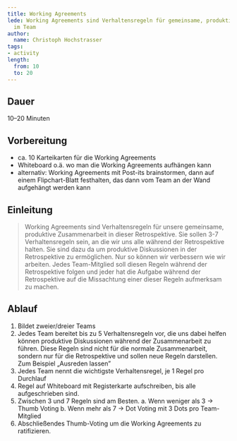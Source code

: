 ```yaml
---
title: Working Agreements
lede: Working Agreements sind Verhaltensregeln für gemeinsame, produktive Zusammenarbeit
  im Team
author:
  name: Christoph Hochstrasser
tags:
- activity
length:
  from: 10
  to: 20
---
```


## Dauer

10–20 Minuten

## Vorbereitung

- ca. 10 Karteikarten für die Working Agreements
- Whiteboard o.ä. wo man die Working Agreements aufhängen kann
- alternativ: Working Agreements mit Post-its brainstormen, dann auf einem Flipchart-Blatt festhalten, das dann vom Team an der Wand aufgehängt werden kann

## Einleitung

> Working Agreements sind Verhaltensregeln für unsere gemeinsame, produktive Zusammenarbeit in dieser Retrospektive. Sie sollen 3-7 Verhaltensregeln sein, an die wir uns alle während der Retrospektive halten.
> Sie sind dazu da um produktive Diskussionen in der Retrospektive zu ermöglichen. Nur so können wir verbessern wie wir arbeiten. Jedes Team-Mitglied soll diesen Regeln während der Retrospektive folgen und jeder hat die Aufgabe während der Retrospektive auf die Missachtung einer dieser Regeln aufmerksam zu machen.
 
## Ablauf

1. Bildet zweier/dreier Teams
2. Jedes Team bereitet bis zu 5 Verhaltensregeln vor, die uns dabei helfen können produktive Diskussionen während der Zusammenarbeit zu führen. Diese Regeln sind nicht für die normale Zusammenarbeit, sondern nur für die Retrospektive und sollen neue Regeln darstellen. Zum Beispiel „Ausreden lassen” 
3. Jedes Team nennt die wichtigste Verhaltensregel, je 1 Regel pro Durchlauf
4. Regel auf Whiteboard mit Registerkarte aufschreiben, bis alle aufgeschrieben sind.
5. Zwischen 3 und 7 Regeln sind am Besten. 
a. Wenn weniger als 3 -> Thumb Voting
b. Wenn mehr als 7 -> Dot Voting mit 3 Dots pro Team-Mitglied
6. Abschließendes Thumb-Voting um die Working Agreements zu ratifizieren.
